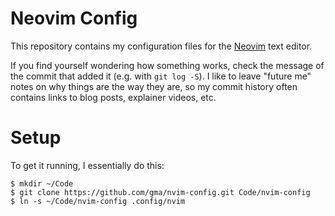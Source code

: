 Neovim Config
=============

This repository contains my configuration files for the [Neovim] text editor.

If you find yourself wondering how something works, check the message of the
commit that added it (e.g. with `git log -S`). I like to leave "future me"
notes on why things are the way they are, so my commit history often contains
links to blog posts, explainer videos, etc.

# Setup

To get it running, I essentially do this:

    $ mkdir ~/Code
    $ git clone https://github.com/gma/nvim-config.git Code/nvim-config
    $ ln -s ~/Code/nvim-config .config/nvim

[Neovim]: https://neovim.io
[Vim 8 repository]: https://github.com/gma/dotvim
